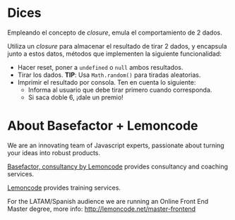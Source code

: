 # Dices

Empleando el concepto de _closure_, emula el comportamiento de 2 dados.

Utiliza un _closure_ para almacenar el resultado de tirar 2 dados, y encapsula junto a estos datos, métodos que implementen la siguiente funcionalidad:

- Hacer reset, poner a `undefined` o `null` ambos resultados.
- Tirar los dados. **TIP**: Usa `Math.random()` para tiradas aleatorias.
- Imprimir el resultado por consola. Ten en cuenta lo siguiente:
  - Informa al usuario que debe tirar primero cuando corresponda.
  - Si saca doble 6, ¡dale un premio!

# About Basefactor + Lemoncode

We are an innovating team of Javascript experts, passionate about turning your ideas into robust products.

[Basefactor, consultancy by Lemoncode](http://www.basefactor.com) provides consultancy and coaching services.

[Lemoncode](http://lemoncode.net/services/en/#en-home) provides training services.

For the LATAM/Spanish audience we are running an Online Front End Master degree, more info: http://lemoncode.net/master-frontend
